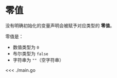# 零值

没有明确初始化的变量声明会被赋予对应类型的 **零值**。

零值是：

- 数值类型为 `0`
- 布尔类型为 `false`
- 字符串为 `""`（空字符串）

<<< ./main.go
